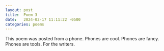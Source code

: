 ```yaml
---
layout: post
title:  Poem 3
date:   2024-02-17 11:11:22 -0500
categories: poems
---
```


This poem was posted from a phone. 
Phones are cool.
Phones are fancy.
Phones are tools.
For the writers.